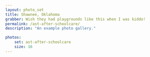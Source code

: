 ```yaml
---
layout: photo_set
title: Shawnee, Oklahoma
grabber: Wish they had playgrounds like this when I was kiddo!
permalink: /ast-after-schoolcare/
description: "An example photo gallery."

photos:
    set: ast-after-schoolcare
    size: 16
---
```

